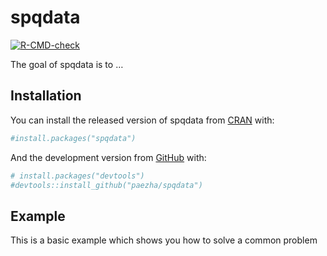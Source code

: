 
<!-- README.md is generated from README.Rmd. Please edit that file -->

# spqdata

<!-- badges: start -->

[![R-CMD-check](https://github.com/paezha/spqdata/workflows/R-CMD-check/badge.svg)](https://github.com/paezha/spqdata/actions)
<!-- badges: end -->

The goal of spqdata is to …

## Installation

You can install the released version of spqdata from
[CRAN](https://CRAN.R-project.org) with:

``` r
#install.packages("spqdata")
```

And the development version from [GitHub](https://github.com/) with:

``` r
# install.packages("devtools")
#devtools::install_github("paezha/spqdata")
```

## Example

This is a basic example which shows you how to solve a common problem
